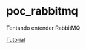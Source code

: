 # poc_rabbitmq

Tentando entender RabbitMQ

[Tutorial](https://medium.com/tango-labs/usando-rabbitmq-para-turbinar-suas-aplica%C3%A7%C3%B5es-java-32020f03a24c) 
